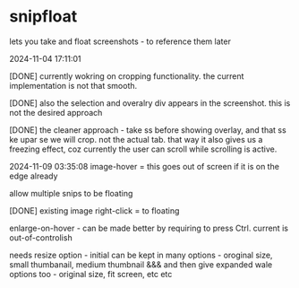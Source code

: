 # snipfloat
lets you take and float screenshots - to reference them later

2024-11-04 17:11:01

[DONE] currently wokring on cropping functionality. the current implementation is not that smooth.

[DONE] also the selection and overalry div appears in the screenshot.
this is not the desired approach

[DONE] the cleaner approach - 
take ss before showing overlay, and that ss ke upar se we will crop. not the actual tab. that way it also gives us a freezing effect, coz currently the user can scroll while scrolling is active.

2024-11-09 03:35:08
image-hover = this goes out of screen if it is on the edge already

allow multiple snips to be floating

[DONE] existing image right-click = to floating

enlarge-on-hover - can be made better by requiring to press Ctrl. current is out-of-controlish

needs resize option - initial can be kept in many options - oroginal size, small thumbanail, medium thumbnail &&& and then give expanded wale options too - original size, fit screen, etc etc